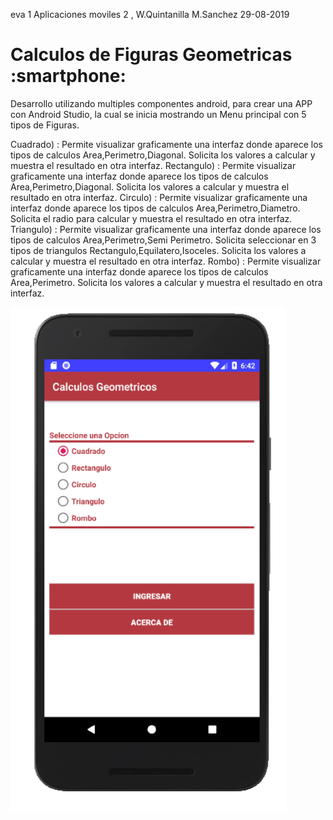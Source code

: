 
eva 1 Aplicaciones moviles 2 , W.Quintanilla M.Sanchez 29-08-2019
# Calculos de Figuras Geometricas :smartphone:

Desarrollo utilizando multiples componentes android, para crear 
una APP con Android Studio, la cual se inicia mostrando un Menu principal con 5 tipos de Figuras.

Cuadrado)  : Permite visualizar graficamente una interfaz donde aparece 
  los tipos de calculos  Area,Perimetro,Diagonal. 
  Solicita los valores a calcular y muestra el resultado
  en otra interfaz.
Rectangulo)  : Permite visualizar graficamente una interfaz donde aparece 
  los tipos de calculos  Area,Perimetro,Diagonal. 
  Solicita los valores a calcular y muestra el resultado
  en otra interfaz.
Circulo)  : Permite visualizar graficamente una interfaz donde aparece 
  los tipos de calculos  Area,Perimetro,Diametro. 
  Solicita el radio para calcular y muestra el resultado
  en otra interfaz.
Triangulo)  : Permite visualizar graficamente una interfaz donde aparece 
  los tipos de calculos  Area,Perimetro,Semi Perimetro. 
  Solicita seleccionar en 3 tipos de triangulos Rectangulo,Equilatero,Isoceles.
  Solicita los valores a calcular y muestra el resultado
  en otra interfaz.
Rombo)  : Permite visualizar graficamente una interfaz donde aparece 
  los tipos de calculos  Area,Perimetro. 
  Solicita los valores a calcular y muestra el resultado
  en otra interfaz.


![CATALOGO HOGAR](https://github.com/mlucianosm/IONIC-CATALOGO-HOGAR/blob/master/src/assets/eva1Inicio.png)
